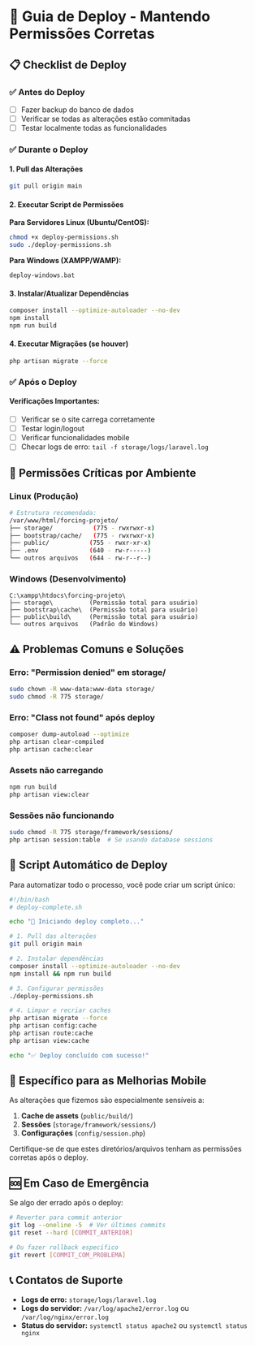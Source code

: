 # 🚀 Guia de Deploy - Mantendo Permissões Corretas

## 📋 Checklist de Deploy

### ✅ **Antes do Deploy**
- [ ] Fazer backup do banco de dados
- [ ] Verificar se todas as alterações estão commitadas
- [ ] Testar localmente todas as funcionalidades

### ✅ **Durante o Deploy**

#### **1. Pull das Alterações**
```bash
git pull origin main
```

#### **2. Executar Script de Permissões**

**Para Servidores Linux (Ubuntu/CentOS):**
```bash
chmod +x deploy-permissions.sh
sudo ./deploy-permissions.sh
```

**Para Windows (XAMPP/WAMP):**
```batch
deploy-windows.bat
```

#### **3. Instalar/Atualizar Dependências**
```bash
composer install --optimize-autoloader --no-dev
npm install
npm run build
```

#### **4. Executar Migrações (se houver)**
```bash
php artisan migrate --force
```

### ✅ **Após o Deploy**

#### **Verificações Importantes:**
- [ ] Verificar se o site carrega corretamente
- [ ] Testar login/logout
- [ ] Verificar funcionalidades mobile
- [ ] Checar logs de erro: `tail -f storage/logs/laravel.log`

## 🔐 **Permissões Críticas por Ambiente**

### **Linux (Produção)**
```bash
# Estrutura recomendada:
/var/www/html/forcing-projeto/
├── storage/           (775 - rwxrwxr-x)
├── bootstrap/cache/   (775 - rwxrwxr-x)
├── public/           (755 - rwxr-xr-x)
├── .env              (640 - rw-r-----)
└── outros arquivos   (644 - rw-r--r--)
```

### **Windows (Desenvolvimento)**
```
C:\xampp\htdocs\forcing-projeto\
├── storage\          (Permissão total para usuário)
├── bootstrap\cache\  (Permissão total para usuário)
├── public\build\     (Permissão total para usuário)
└── outros arquivos   (Padrão do Windows)
```

## ⚠️ **Problemas Comuns e Soluções**

### **Erro: "Permission denied" em storage/**
```bash
sudo chown -R www-data:www-data storage/
sudo chmod -R 775 storage/
```

### **Erro: "Class not found" após deploy**
```bash
composer dump-autoload --optimize
php artisan clear-compiled
php artisan cache:clear
```

### **Assets não carregando**
```bash
npm run build
php artisan view:clear
```

### **Sessões não funcionando**
```bash
sudo chmod -R 775 storage/framework/sessions/
php artisan session:table  # Se usando database sessions
```

## 🔄 **Script Automático de Deploy**

Para automatizar todo o processo, você pode criar um script único:

```bash
#!/bin/bash
# deploy-complete.sh

echo "🚀 Iniciando deploy completo..."

# 1. Pull das alterações
git pull origin main

# 2. Instalar dependências
composer install --optimize-autoloader --no-dev
npm install && npm run build

# 3. Configurar permissões
./deploy-permissions.sh

# 4. Limpar e recriar caches
php artisan migrate --force
php artisan config:cache
php artisan route:cache
php artisan view:cache

echo "✅ Deploy concluído com sucesso!"
```

## 📱 **Específico para as Melhorias Mobile**

As alterações que fizemos são especialmente sensíveis a:

1. **Cache de assets** (`public/build/`)
2. **Sessões** (`storage/framework/sessions/`)
3. **Configurações** (`config/session.php`)

Certifique-se de que estes diretórios/arquivos tenham as permissões corretas após o deploy.

## 🆘 **Em Caso de Emergência**

Se algo der errado após o deploy:

```bash
# Reverter para commit anterior
git log --oneline -5  # Ver últimos commits
git reset --hard [COMMIT_ANTERIOR]

# Ou fazer rollback específico
git revert [COMMIT_COM_PROBLEMA]
```

## 📞 **Contatos de Suporte**

- **Logs de erro:** `storage/logs/laravel.log`
- **Logs do servidor:** `/var/log/apache2/error.log` ou `/var/log/nginx/error.log`
- **Status do servidor:** `systemctl status apache2` ou `systemctl status nginx`
